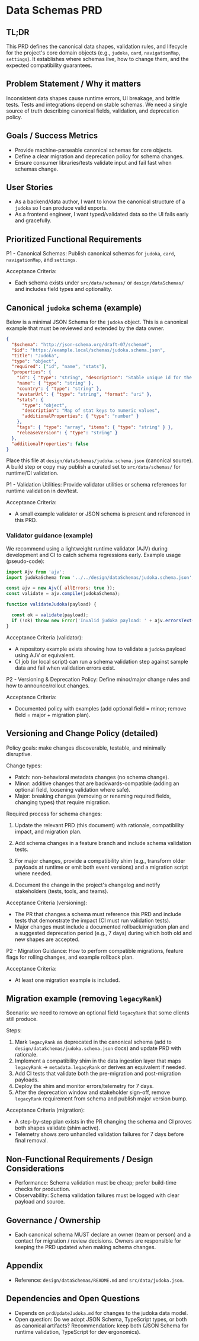 # Data Schemas PRD

## TL;DR

This PRD defines the canonical data shapes, validation rules, and lifecycle for the project's core domain objects (e.g., `judoka`, `card`, `navigationMap`, `settings`). It establishes where schemas live, how to change them, and the expected compatibility guarantees.

## Problem Statement / Why it matters

Inconsistent data shapes cause runtime errors, UI breakage, and brittle tests. Tests and integrations depend on stable schemas. We need a single source of truth describing canonical fields, validation, and deprecation policy.

## Goals / Success Metrics

- Provide machine-parseable canonical schemas for core objects.
- Define a clear migration and deprecation policy for schema changes.
- Ensure consumer libraries/tests validate input and fail fast when schemas change.

## User Stories

- As a backend/data author, I want to know the canonical structure of a `judoka` so I can produce valid exports.
- As a frontend engineer, I want typed/validated data so the UI fails early and gracefully.

## Prioritized Functional Requirements

P1 - Canonical Schemas: Publish canonical schemas for `judoka`, `card`, `navigationMap`, and `settings`.

Acceptance Criteria:

- Each schema exists under `src/data/schemas/` or `design/dataSchemas/` and includes field types and optionality.

## Canonical `judoka` schema (example)

Below is a minimal JSON Schema for the `judoka` object. This is a canonical example that must be reviewed and extended by the data owner.

```json
{
  "$schema": "http://json-schema.org/draft-07/schema#",
  "$id": "https://example.local/schemas/judoka.schema.json",
  "title": "Judoka",
  "type": "object",
  "required": ["id", "name", "stats"],
  "properties": {
    "id": { "type": "string", "description": "Stable unique id for the judoka" },
    "name": { "type": "string" },
    "country": { "type": "string" },
    "avatarUrl": { "type": "string", "format": "uri" },
    "stats": {
      "type": "object",
      "description": "Map of stat keys to numeric values",
      "additionalProperties": { "type": "number" }
    },
    "tags": { "type": "array", "items": { "type": "string" } },
    "releaseVersion": { "type": "string" }
  },
  "additionalProperties": false
}
```

Place this file at `design/dataSchemas/judoka.schema.json` (canonical source). A build step or copy may publish a curated set to `src/data/schemas/` for runtime/CI validation.

P1 - Validation Utilities: Provide validator utilities or schema references for runtime validation in dev/test.

Acceptance Criteria:

- A small example validator or JSON schema is present and referenced in this PRD.

### Validator guidance (example)

We recommend using a lightweight runtime validator (AJV) during development and CI to catch schema regressions early. Example usage (pseudo-code):

```js
import Ajv from 'ajv';
import judokaSchema from '../../design/dataSchemas/judoka.schema.json';

const ajv = new Ajv({ allErrors: true });
const validate = ajv.compile(judokaSchema);

function validateJudoka(payload) {

  const ok = validate(payload);
  if (!ok) throw new Error('Invalid judoka payload: ' + ajv.errorsText(validate.errors));
}
```

Acceptance Criteria (validator):

- A repository example exists showing how to validate a `judoka` payload using AJV or equivalent.
- CI job (or local script) can run a schema validation step against sample data and fail when validation errors exist.

P2 - Versioning & Deprecation Policy: Define minor/major change rules and how to announce/rollout changes.

Acceptance Criteria:

- Documented policy with examples (add optional field = minor; remove field = major + migration plan).

## Versioning and Change Policy (detailed)

Policy goals: make changes discoverable, testable, and minimally disruptive.

Change types:

- Patch: non-behavioral metadata changes (no schema change).
- Minor: additive changes that are backwards-compatible (adding an optional field, loosening validation where safe).
- Major: breaking changes (removing or renaming required fields, changing types) that require migration.

Required process for schema changes:

1. Update the relevant PRD (this document) with rationale, compatibility impact, and migration plan.

2. Add schema changes in a feature branch and include schema validation tests.

3. For major changes, provide a compatibility shim (e.g., transform older payloads at runtime or emit both event versions) and a migration script where needed.

4. Document the change in the project's changelog and notify stakeholders (tests, tools, and teams).

Acceptance Criteria (versioning):

- The PR that changes a schema must reference this PRD and include tests that demonstrate the impact (CI must run validation tests).
- Major changes must include a documented rollback/migration plan and a suggested deprecation period (e.g., 7 days) during which both old and new shapes are accepted.

P2 - Migration Guidance: How to perform compatible migrations, feature flags for rolling changes, and example rollback plan.

Acceptance Criteria:

- At least one migration example is included.

## Migration example (removing `legacyRank`)

Scenario: we need to remove an optional field `legacyRank` that some clients still produce.

Steps:

1. Mark `legacyRank` as deprecated in the canonical schema (add to `design/dataSchemas/judoka.schema.json` docs) and update PRD with rationale.
2. Implement a compatibility shim in the data ingestion layer that maps `legacyRank` → `metadata.legacyRank` or derives an equivalent if needed.
3. Add CI tests that validate both the pre-migration and post-migration payloads.
4. Deploy the shim and monitor errors/telemetry for 7 days.
5. After the deprecation window and stakeholder sign-off, remove `legacyRank` requirement from schema and publish major version bump.

Acceptance Criteria (migration):

- A step-by-step plan exists in the PR changing the schema and CI proves both shapes validate (shim active).
- Telemetry shows zero unhandled validation failures for 7 days before final removal.

## Non-Functional Requirements / Design Considerations

- Performance: Schema validation must be cheap; prefer build-time checks for production.
- Observability: Schema validation failures must be logged with clear payload and source.

## Governance / Ownership

- Each canonical schema MUST declare an owner (team or person) and a contact for migration / review decisions. Owners are responsible for keeping the PRD updated when making schema changes.

## Appendix

- Reference: `design/dataSchemas/README.md` and `src/data/judoka.json`.

## Dependencies and Open Questions

- Depends on `prdUpdateJudoka.md` for changes to the judoka data model.
- Open question: Do we adopt JSON Schema, TypeScript types, or both as canonical artifacts? Recommendation: keep both (JSON Schema for runtime validation, TypeScript for dev ergonomics).
